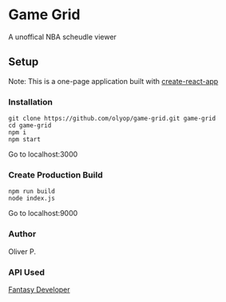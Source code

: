 # Game Grid
A unoffical NBA scheudle viewer

## Setup
Note: This is a one-page application built with [create-react-app](https://github.com/facebookincubator/create-react-app)

### Installation
```
git clone https://github.com/olyop/game-grid.git game-grid
cd game-grid
npm i
npm start
```
Go to localhost:3000

### Create Production Build
```
npm run build
node index.js
```
Go to localhost:9000

### Author
Oliver P.

### API Used
[Fantasy Developer](https://developer.fantasydata.com/)
